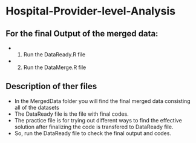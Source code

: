# Hospital-Provider-level-Analysis
##  For the final Output of the merged data:
* 1. Run the DataReady.R file
* 2. Run the DataMerge.R file
 

## Description of ther files
* In the MergedData folder you will find the final merged data consisting all of the datasets
* The DataReady file is the file with final codes. 
* The practice file is for trying out different ways to find the effective solution after finalizing the code is transfered to DataReady file.
* So, run the DataReady file to check the final output and codes.


